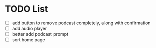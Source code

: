 # TODO List

- [ ] add button to remove podcast completely, along with confirmation
- [ ] add audio player
- [ ] better add podcast prompt
- [ ] sort home page

